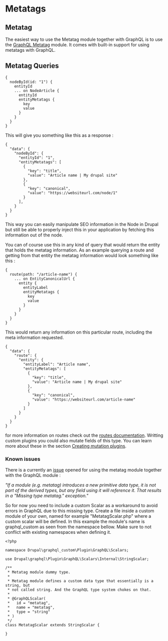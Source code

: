 # Metatags

## Metatag

The easiest way to use the Metatag module together with GraphQL is to use the [GraphQL Metatag](https://www.drupal.org/project/graphql_metatag) module. It comes with built-in support for using metatags with GraphQL.

## Metatag Queries

```text
{
  nodeById(id: "1") {
    entityId
    ... on NodeArticle {
      entityId
      entityMetatags {
        key
        value
      }
    }
  }
}
```

This will give you something like this as a response :

```text
{
  "data": {
    "nodeById": {
      "entityId": "1",
      "entityMetatags": [
        {
          "key": "title",
          "value": "Article name | My drupal site"
        },
        {
          "key": "canonical",
          "value": "https://websiteurl.com/node/1"
        }
      ],
    }
  }
}
```

This way you can easily manipulate SEO information in the Node in Drupal but still be able to properly inject this in your application by fetching this information out of the node.

You can of course use this in any kind of query that would return the entity that holds the metatag information. As an example querying a route and getting from that entity the metatag information would look something like this :

```text
{
  route(path: "/article-name") {
    ... on EntityCanonicalUrl {
      entity {
        entityLabel
        entityMetatags {
          key
          value
        }
      }
    }
  }
}
```

This would return any information on this particular route, including the meta information requested.

```text
{
  "data": {
    "route": {
      "entity": {
        "entityLabel": "Article name",
        "entityMetatags": [
          {
            "key": "title",
            "value": "Article name | My drupal site"
          },
          {
            "key": "canonical",
            "value": "https://websiteurl.com/article-name"
          }
        ]
      }
    }
  }
}
```

for more information on routes check out the [routes documentation](https://github.com/drupal-graphql/graphql/tree/3c8b237bc3698c82b05291d528fb6701e8d7b501/doc/metatag/queries/routes.md). Writting custom plugins you could also mutate fields of this type. You can learn more about these in the section [Creating mutation plugins](https://github.com/drupal-graphql/graphql/tree/3c8b237bc3698c82b05291d528fb6701e8d7b501/doc/metatag/mutations/creating-mutation-plugins.md).

### Known issues

There is a currently an [issue](https://github.com/drupal-graphql/graphql/issues/609) opened for using the metatag module together with the GraphQL module :

_"If a module \(e.g. metatag\) introduces a new primitive data type, it is not part of the derived types, but any field using it will reference it. That results in a "Missing type metatag." exception."_

So for now you need to include a custom Scalar as a workaround to avoid errors in GraphQL due to this missing type. Create a file inside a custom module of your own, named for example "MetatagScalar.php" where a custom scalar will be defined. In this example the module's name is graphql_custom as seen from the namespace bellow. Make sure to not conflict with existing namespaces when defining it.

```text
<?php

namespace Drupal\graphql_custom\Plugin\GraphQL\Scalars;

use Drupal\graphql\Plugin\GraphQL\Scalars\Internal\StringScalar;

/**
 * Metatag module dummy type.
 *
 * Metatag module defines a custom data type that essentially is a string, but
 * not called string. And the GraphQL type system chokes on that.
 *
 * @GraphQLScalar(
 *   id = "metatag",
 *   name = "metatag",
 *   type = "string"
 * )
 */
class MetatagScalar extends StringScalar {

}
```
